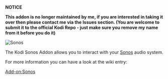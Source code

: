 __NOTICE__

__This addon is no longer maintained by me, if you are interested in taking it over then please contact me via the Issues section. (You are welcome to submit it to the official Kodi Repo - just make sure you remove my name from it before you do it)__


![Sonos](icon.png)

The Kodi Sonos Addon allows you to interact with your [Sonos](http://www.sonos.com/) audio system.

For more information you can have a look at the wiki entry:

[Add-on:Sonos](https://github.com/robwebset/script.sonos/wiki)
